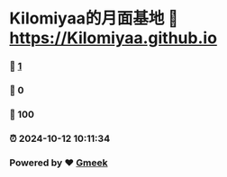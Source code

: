# Kilomiyaa的月面基地 :link: https://Kilomiyaa.github.io 
### :page_facing_up: [1](https://Kilomiyaa.github.io/tag.html) 
### :speech_balloon: 0 
### :hibiscus: 100 
### :alarm_clock: 2024-10-12 10:11:34 
### Powered by :heart: [Gmeek](https://github.com/Meekdai/Gmeek)
